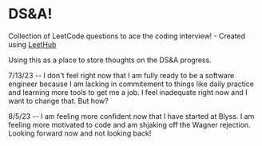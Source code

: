 # DS&A!
Collection of LeetCode questions to ace the coding interview! - Created using [LeetHub](https://github.com/QasimWani/LeetHub)

Using this as a place to store thoughts on the DS&A progress.

7/13/23 -- I don't feel right now that I am fully ready to be a software engineer because I am lacking in commitement to things like daily practice and learning more tools to get me a job. I feel inadequate right now and I want to change that. But how?

8/5/23 -- I am feeling more confident now that I have started at Blyss. I am feeling more motivated to code and am shjaking off the Wagner rejection. Looking forward now and not looking back!
